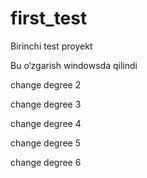 # first_test
Birinchi test proyekt

Bu o‘zgarish windowsda qilindi

change degree 2

change degree 3

change degree 4

change degree 5

change degree 6



